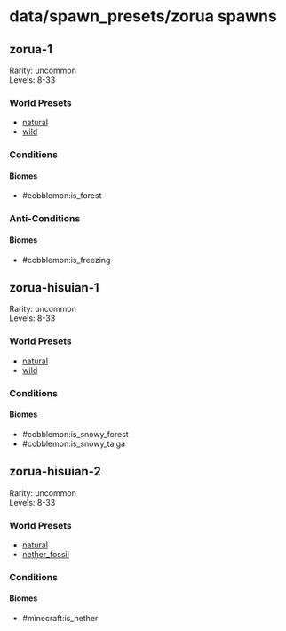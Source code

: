 # data/spawn_presets/zorua spawns  
  
## zorua-1  
Rarity: uncommon  
Levels: 8-33  
  
### World Presets  
* [natural](/data/world_presets/natural.md)  
* [wild](/data/world_presets/wild.md)  
  
### Conditions  
  
#### Biomes  
  * #cobblemon:is_forest
  
  
### Anti-Conditions  
  
#### Biomes  
  * #cobblemon:is_freezing
  
  
## zorua-hisuian-1  
Rarity: uncommon  
Levels: 8-33  
  
### World Presets  
* [natural](/data/world_presets/natural.md)  
* [wild](/data/world_presets/wild.md)  
  
### Conditions  
  
#### Biomes  
  * #cobblemon:is_snowy_forest
  * #cobblemon:is_snowy_taiga
  
  
## zorua-hisuian-2  
Rarity: uncommon  
Levels: 8-33  
  
### World Presets  
* [natural](/data/world_presets/natural.md)  
* [nether_fossil](/data/world_presets/nether_fossil.md)  
  
### Conditions  
  
#### Biomes  
  * #minecraft:is_nether
  
